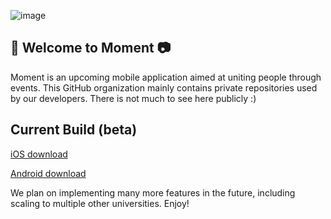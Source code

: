 ![image](https://user-images.githubusercontent.com/59634395/189462791-4ab37551-484f-4592-9780-211ab174042b.png)

## 🌟 Welcome to Moment 📷

Moment is an upcoming mobile application aimed at uniting people through events. This GitHub organization mainly contains private repositories used by our developers. There is not much to see here publicly :)

## Current Build (beta)

[iOS download](https://apps.apple.com/us/app/id1640243688 "Moment iOS Download") 

[Android download](https://play.google.com/store/apps/details?id=com.moment.eventsapp&utm_source=appgrooves&utm_medium=agp_67278bcc04a032c443b36bcd974378d1_com.moment.eventsapp_us_others_16627712222661 "Moment Android Download")

We plan on implementing many more features in the future, including scaling to multiple other universities. Enjoy!
